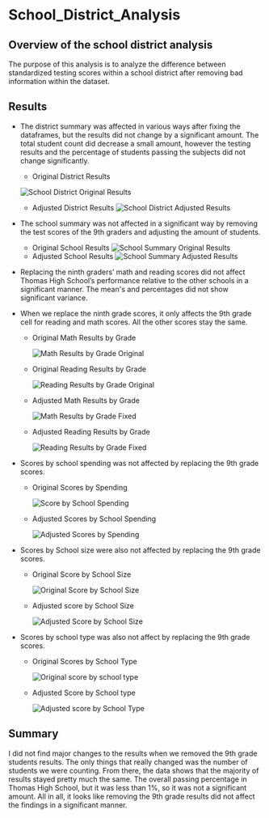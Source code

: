 # School_District_Analysis
## Overview of the school district analysis
The purpose of this analysis is to analyze the difference between standardized testing scores within a school district after removing bad information within the dataset.
## Results
- The district summary was affected in various ways after fixing the dataframes, but the results did not change by a significant amount. The total student count did decrease a small amount, however the testing results and the percentage of students passing the subjects did not change significantly.
  - Original District Results
   
   ![School District Original Results](Resources/district_summary_df_results_bad_data_1.PNG)
  - Adjusted District Results
    ![School District Adjusted Results](Resources/district_summary_results_df_fixed_data.PNG)
- The school summary was not affected in a significant way by removing the test scores of the 9th graders and adjusting the amount of students.
  - Original School Results
    ![School Summary Original Results](Resources/per_school_summary_df_results_bad_data.PNG)
  - Adjusted School Results
    ![School Summary Adjusted Results](Resources/per_school_summary_df_results_fixed_data.PNG)
- Replacing the ninth graders’ math and reading scores did not affect Thomas High School’s performance relative to the other schools in a significant manner. The mean's and percentages did not show significant variance.
- When we replace the ninth grade scores, it only affects the 9th grade cell for reading and math scores. All the other scores stay the same.
  - Original Math Results by Grade
    
    ![Math Results by Grade Original](Resources/math_scores_by_grade_bad_data.PNG)
  - Original Reading Results by Grade
    
    ![Reading Results by Grade Original](Resources/reading_scores_by_grade_bad_data.PNG)
  - Adjusted Math Results by Grade
    
    ![Math Results by Grade Fixed](Resources/math_scores_by_grade_fixed_data.PNG)
  - Adjusted Reading Results by Grade
    
    ![Reading Results by Grade Fixed](Resources/reading_scores_by_grade_fixed_data.PNG)
- Scores by school spending was not affected by replacing the 9th grade scores.
  - Original Scores by Spending
  
    ![Score by School Spending](Resources/scores_by_school_spending_bad_data.PNG)
    
  - Adjusted Scores by School Spending
    
    ![Adjusted Scores by Spending](Resources/scores_by_school_spending_fixed_data.PNG)
- Scores by School size were also not affected by replacing the 9th grade scores.
  - Original Score by School Size
  
    ![Original Score by School Size](Resources/score_by_school_size_bad_data.PNG)
  - Adjusted score by School Size
  
    ![Adjusted Score by School Size](Resources/score_by_school_size_fixed_data.PNG)
- Scores by school type was also not affect by replacing the 9th grade scores.
  - Original Scores by School Type
    
    ![Original score by school type](Resources/scores_by_school_type_bad_data.PNG)
  - Adjusted Score by School type
    
    ![Adjusted score by School Type](Resources/scores_by_school_type_fixed_data.PNG)
## Summary
I did not find major changes to the results when we removed the 9th grade students results. The only things that really changed was the number of students we were counting. From there, the data shows that the majority of results stayed pretty much the same. The overall passing percentage in Thomas High School, but it was less than 1%, so it was not a significant amount. All in all, it looks like removing the 9th grade results did not affect the findings in a significant manner.
